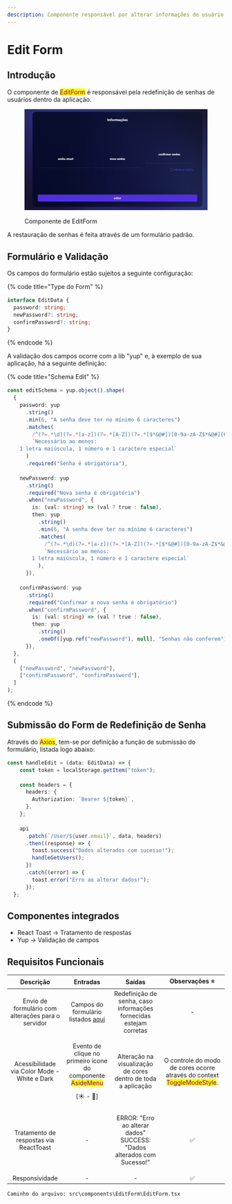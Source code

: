 ```yaml
---
description: Componente responsável por alterar informações do usuário.
---
```


# Edit Form

## Introdução

O componente de <mark style="color:purple;">EditForm</mark> é responsável pela redefinição de senhas de usuários dentro da aplicação.

<figure><img src="../../.gitbook/assets/image (5) (1).png" alt=""><figcaption><p>Componente de EditForm</p></figcaption></figure>

A restauração de senhas é feita através de um formulário padrão.

## Formulário e Validação

Os campos do formulário estão sujeitos a seguinte configuração:

{% code title="Type do Form" %}
```typescript
interface EditData {
  password: string;
  newPassword?: string;
  confirmPassword?: string;
}
```
{% endcode %}

A validação dos campos ocorre com a lib "yup" e, à exemplo de sua aplicação, há a seguinte definição:

{% code title="Schema Edit" %}
```typescript
const editSchema = yup.object().shape(
  {
    password: yup
      .string()
      .min(6, "A senha deve ter no mínimo 6 caracteres")
      .matches(
        /^(?=.*\d)(?=.*[a-z])(?=.*[A-Z])(?=.*[$*&@#])[0-9a-zA-Z$*&@#]{6,}$/,
        `Necessário ao menos: 
    1 letra maiúscula, 1 número e 1 caractere especial`
      )
      .required("Senha é obrigatória"),

    newPassword: yup
      .string()
      .required("Nova senha é obrigatória")
      .when("newPassword", {
        is: (val: string) => (val ? true : false),
        then: yup
          .string()
          .min(6, "A senha deve ter no mínimo 6 caracteres")
          .matches(
            /^(?=.*\d)(?=.*[a-z])(?=.*[A-Z])(?=.*[$*&@#])[0-9a-zA-Z$*&@#]{6,}$/,
            `Necessário ao menos:
        1 letra maiúscula, 1 número e 1 caractere especial`
          ),
      }),

    confirmPassword: yup
      .string()
      .required("Confirmar a nova senha é obrigatório")
      .when("confirmPassword", {
        is: (val: string) => (val ? true : false),
        then: yup
          .string()
          .oneOf([yup.ref("newPassword"), null], "Senhas não conferem"),
      }),
  },
  [
    ["newPassword", "newPassword"],
    ["confirmPassword", "confirmPassword"],
  ]
);
```
{% endcode %}

## Submissão do Form de Redefinição de Senha

Através do <mark style="color:purple;">Axios</mark>, <mark style="color:purple;"></mark> tem-se por definição a função de submissão do formulário, listada logo abaixo:

```typescript
const handleEdit = (data: EditData) => {
    const token = localStorage.getItem("token");

    const headers = {
      headers: {
        Authorization: `Bearer ${token}`,
      },
    };

    api
      .patch(`/User/${user.email}`, data, headers)
      .then((response) => {
        toast.success("Dados alterados com sucesso!");
        handleGetUsers();
      })
      .catch((error) => {
        toast.error("Erro ao alterar dados!");
      });
  };
```

## Componentes integrados

* React Toast -> Tratamento de respostas
* Yup -> Validação de campos

## Requisitos Funcionais

|                      Descrição                     |                                                       Entradas                                                      |                                      Saídas                                      |                                               Observações ⭐                                               |
| :------------------------------------------------: | :-----------------------------------------------------------------------------------------------------------------: | :------------------------------------------------------------------------------: | :-------------------------------------------------------------------------------------------------------: |
| Envio de formulário com alterações para o servidor |                      Campos do formulário listados [aqui](edit-form.md#formulario-e-validacao)                      |        Redefinição de senha, caso informações fornecidas estejam corretas        |                                                     -                                                     |
|    Acessibilidade via Color Mode - White e Dark    | <p>Evento de clique no primeiro ícone do componente <mark style="color:purple;">AsideMenu</mark></p><p>[☀ - 🌙]</p> |           Alteração na visualização de cores dentro de toda a aplicação          | O controle do modo de cores ocorre através do context <mark style="color:purple;">ToggleModeStyle</mark>. |
|       Tratamento de respostas via ReactToast       |                                                          -                                                          | <p>ERROR: "Erro ao alterar dados"<br>SUCCESS: "Dados alterados com Sucesso!"</p> |                                                     ✅                                                     |
|                   Responsividade                   |                                                          -                                                          |                                         -                                        |                                                     ✅                                                     |

```
Caminho do arquivo: src\components\EditForm\EditForm.tsx
```
